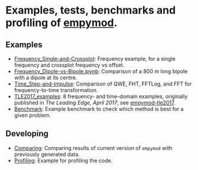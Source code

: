 # Examples, tests, benchmarks and profiling of [empymod](https://github.com/prisae/empymod).

## Examples

* [Frequency_Single-and-Crossplot](./Frequency_Single-and-Crossplot.ipynb):
  Frequency example, for a single frequency and crossplot frequency vs offset.
* [Frequency_Dipole-vs-Bipole.ipynb](./Frequency_Dipole-vs-Bipole.ipynb):
  Comparison of a 800 m long bipole with a dipole at its centre.
* [Time_Step-and-Impulse](./Time_Step-and-Impulse.ipynb): Comparison of QWE,
  FHT, FFTLog, and FFT for frequency-to-time transformation.
* [TLE2017_examples](./TLE2017_examples.ipynb): 8 frequency- and time-domain
  examples, originally published in *The Leading Edge, April 2017*; see
  [empymod-tle2017](https://github.com/prisae/empymod-tle2017).
* [Benchmark](./Benchmark.ipynb): Example benchmark to check which method is
   best for a given problem.

## Developing

* [Comparing](./Comparing.ipynb): Comparing results of current version of
  `empymod` with previously generated data.
* [Profiling](./Profiling.ipynb): Example for profiling the code.
